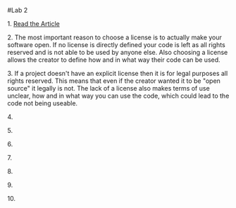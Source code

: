 #Lab 2


1\. [Read the Article](http://www.gnu.org/philosophy/free-sw.html) 

2\. The most important reason to choose a license is to actually make your software open. If no license is directly defined your code is left as all rights reserved and is not able to be used by anyone else. Also choosing a license allows the creator to define how and in what way their code can be used. 

3\. If a project doesn't have an explicit license then it is for legal purposes all rights reserved. This means that even if the creator wanted it to be "open source" it legally is not. The lack of a license also makes terms of use unclear, how and in what way you can use the code, which could lead to the code not being useable. 

4\.

5\.

6\.

7\.

8\.

9\.

10\.